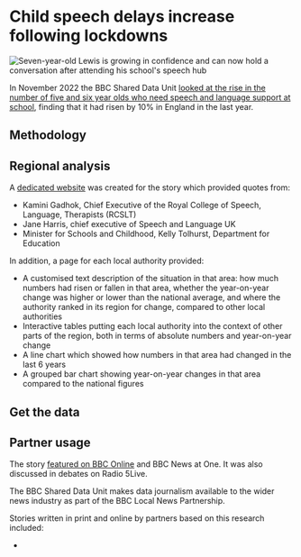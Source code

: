 # Child speech delays increase following lockdowns

![Seven-year-old Lewis is growing in confidence and can now hold a conversation after attending his school's speech hub](https://ichef.bbci.co.uk/news/976/cpsprodpb/E8B3/production/_127317595_7cc1bdf4-c63c-4e06-9695-a201fc28140c.jpg.webp)

In November 2022 the BBC Shared Data Unit [looked at the rise in the number of five and six year olds who need speech and language support at school](https://www.bbc.co.uk/news/education-63373804), finding that it had risen by 10% in England in the last year.

## Methodology

## Regional analysis

A [dedicated website](https://senspeech.github.io/website/index.html) was created for the story which provided quotes from:

* Kamini Gadhok, Chief Executive of the Royal College of Speech, Language, Therapists (RCSLT)
* Jane Harris, chief executive of Speech and Language UK
* Minister for Schools and Childhood, Kelly Tolhurst, Department for Education

In addition, a page for each local authority provided:

* A customised text description of the situation in that area: how much numbers had risen or fallen in that area, whether the year-on-year change was higher or lower than the national average, and where the authority ranked in its region for change, compared to other local authorities
* Interactive tables putting each local authority into the context of other parts of the region, both in terms of absolute numbers and year-on-year change
* A line chart which showed how numbers in that area had changed in the last 6 years
* A grouped bar chart showing year-on-year changes in that area compared to the national figures

## Get the data

## Partner usage

The story [featured on BBC Online](https://www.bbc.co.uk/news/education-63373804) and BBC News at One. It was also discussed in debates on Radio 5Live.

The BBC Shared Data Unit makes data journalism available to the wider news industry as part of the BBC Local News Partnership.

Stories written in print and online by partners based on this research included:

* 
